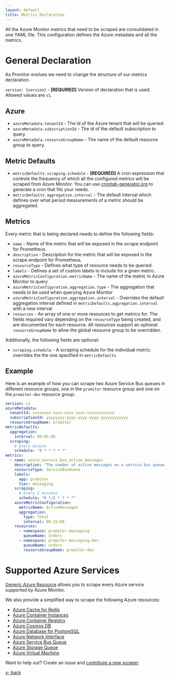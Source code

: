 ```yaml
---
layout: default
title: Metrics Declaration
---
```


All the Azure Monitor metrics that need to be scraped are consolidated in one YAML file.
This configuration defines the Azure metadata and all the metrics.

# General Declaration

As Promitor evolves we need to change the structure of our metrics declaration.

`version: {version}` - **[REQUIRED]** Version of declaration that is used. Allowed values are `v1`.

## Azure

- `azureMetadata.tenantId` - The id of the Azure tenant that will be queried.
- `azureMetadata.subscriptionId` - The id of the default subscription to query.
- `azureMetadata.resourceGroupName` - The name of the default resource group to query.

## Metric Defaults

- `metricDefaults.scraping.schedule` - **[REQUIRED]** A cron expression that controls the frequency of which all the configured metrics will be scraped from Azure Monitor. You can use [crontab-generator.org](https://crontab-generator.org/) to generate a cron that fits your needs.
- `metricDefaults.aggregation.interval` - The default interval which defines over what period measurements of a metric should be aggregated.

## Metrics

Every metric that is being declared needs to define the following fields:

- `name` - Name of the metric that will be exposed in the scrape endpoint for Prometheus.
- `description` - Description for the metric that will be exposed in the scrape endpoint for Prometheus.
- `resourceType` - Defines what type of resource needs to be queried.
- `labels` - Defines a set of custom labels to include for a given metric.
- `azureMetricConfiguration.metricName` - The name of the metric in Azure Monitor to query
- `azureMetricConfiguration.aggregation.type` - The aggregation that needs to be used when querying Azure Monitor
- `azureMetricConfiguration.aggregation.interval` - Overrides the default aggregation interval defined in `metricDefaults.aggregation.interval` with a new interval
- `resources` - An array of one or more resources to get metrics for. The fields required vary
  depending on the `resourceType` being created, and are documented for each resource. All resources
  support an optional `resourceGroupName` to allow the global resource group to be overridden.

Additionally, the following fields are optional:

- `scraping.schedule` - A scraping schedule for the individual metric; overrides the the one specified in `metricDefaults`

## Example
Here is an example of how you can scrape two Azure Service Bus queues in different resource groups, one in the `promitor` resource group and one on the `promitor-dev` resource group:

```yaml
version: v1
azureMetadata:
  tenantId: xxxxxxxx-xxxx-xxxx-xxxx-xxxxxxxxxxxx
  subscriptionId: yyyyyyyy-yyyy-yyyy-yyyy-yyyyyyyyyyyy
  resourceGroupName: promitor
metricDefaults:
  aggregation:
    interval: 00:05:00
  scraping:
    # Every minute
    schedule: "0 * * ? * *"
metrics:
  - name: azure_service_bus_active_messages
    description: "The number of active messages on a service bus queue."
    resourceType: ServiceBusQueue
    labels:
      app: promitor
      tier: messaging
    scraping:
      # Every 2 minutes
      schedule: "0 */2 * ? * *"
    azureMetricConfiguration:
      metricName: ActiveMessages
      aggregation:
        type: Total
        interval: 00:15:00
    resources:
      - namespace: promitor-messaging
        queueName: orders
      - namespace: promitor-messaging-dev
        queueName: orders
        resourceGroupName: promitor-dev
```

# Supported Azure Services

[Generic Azure Resource](generic-azure-resource) allows you to scrape every Azure service supported by Azure Monitor.

We also provide a simplified way to scrape the following Azure resources:

- [Azure Cache for Redis](redis-cache)
- [Azure Container Instances](container-instances)
- [Azure Container Registry](container-registry)
- [Azure Cosmos DB](cosmos-db)
- [Azure Database for PostgreSQL](postgresql)
- [Azure Network Interface](network-interface)
- [Azure Service Bus Queue](service-bus-queue)
- [Azure Storage Queue](storage-queue)
- [Azure Virtual Machine](virtual-machine)

Want to help out? Create an issue and [contribute a new scraper](https://github.com/tomkerkhove/promitor/blob/master/adding-a-new-scraper.md).

[&larr; back](/)
